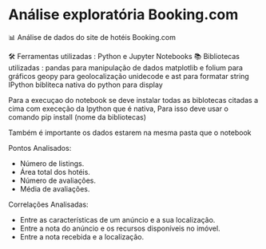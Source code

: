 # Análise exploratória Booking.com 

📊 Análise de dados do site de hotéis Booking.com

🛠️ Ferramentas utilizadas : Python e Jupyter Notebooks
📚 Bibliotecas utilizadas : pandas para manipulação de dados
                            matplotlib e folium para gráficos
                            geopy para geolocalização
                            unidecode e ast para formatar string
                            IPython bibliteca nativa do python para display

Para a execuçao do notebook se deve instalar todas as biblotecas citadas a cima com execeção da Ipython que é nativa,
Para isso deve usar o comando pip install (nome da bibliotecas)

Também é importante os dados estarem na mesma pasta que o notebook

Pontos Analisados:
- Número de listings.
- Área total dos hotéis.
- Número de avaliações.
- Média de avaliações.

Correlações Analisadas:
- Entre as características de um anúncio e a sua localização.
- Entre a nota do anúncio e os recursos disponíveis no imóvel.
- Entre a nota recebida e a localização.

